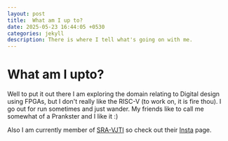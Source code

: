 ```yaml
---
layout: post
title:  What am I up to?
date: 2025-05-23 16:44:05 +0530
categories: jekyll
description: There is where I tell what's going on with me.
---
```


# What am I upto?

Well to put it out there I am exploring the domain relating to Digital design using FPGAs, but I don't really like the RISC-V (to work on, it is fire thou). 
    I go out for run sometimes and just wander.
    My friends like to call me somewhat of a Prankster and I like it :)

Also I am currently member of [SRA-VJTI](https://sravjti.in/) so check out their [Insta](https://www.instagram.com/sra_vjti/) page.
